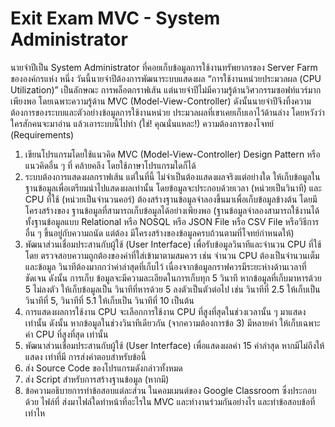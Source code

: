 # Exit Exam MVC - System Administrator

นายจำปีเป็น System Administrator ที่คอยเก็บข้อมูลการใช้งานทรัพยากรของ Server Farm ขององค์กรแห่ง
หนึ่ง วันนี้นายจำปีต้องการพัฒนาระบบแสดงผล “การใช้งานหน่วยประมวลผล (CPU Utilization)” เป็นลักษณะ
การพล็อตกราฟเส้น แต่นายจำปีไม่มีความรู้ด้านวิศวกรรมซอฟท์แวร์มากเพียงพอ โดยเฉพาะความรู้ด้าน MVC 
(Model-View-Controller) ดังนั้นนายจำปีจึงทิ้งความต้องการของระบบและตัวอย่างข้อมูลการใช้งานหน่วย
ประมวลผลที่เขาเคยเก็บเอาไว้ด้านล่าง โดยหวังว่าใครสักคนจะมาอ่าน แล้วเอาระบบนี้ไปทำ (ใช่! คุณนั่นแหละ!)
ความต้องการของโจทย์ (Requirements)
1) เขียนโปรแกรมโดยใช้แนวคิด MVC (Model-View-Controller) Design Pattern หรือแนวคิดอื่น ๆ ที่
คล้ายคลึง โดยใช้ภาษาโปรแกรมใดก็ได้
2) ระบบต้องการแสดงผลกราฟเส้น แต่ในที่นี้ ไม่จำเป็นต้องแสดงผลจริงแต่อย่างใด ให้เก็บข้อมูลใน
ฐานข้อมูลเพื่อเตรียมนำไปแสดงผลเท่านั้น โดยข้อมูลจะประกอบด้วยเวลา (หน่วยเป็นวินาที) และ CPU 
ที่ใช้ (หน่วยเป็นจำนวนคอร์) ต้องสร้างฐานข้อมูลจำลองขึ้นมาเพื่อเก็บข้อมูลข้างต้น โดยมีโครงสร้างของ
ฐานข้อมูลที่สามารถเก็บข้อมูลได้อย่างเพียงพอ (ฐานข้อมูลจำลองสามารถใช้งานได้ทั้งฐานข้อมูลแบบ 
Relational หรือ NOSQL หรือ JSON File หรือ CSV File หรือวิธีการอื่น ๆ ขึ้นอยู่กับความถนัด แต่ต้อง
มีโครงสร้างของข้อมูลครบถ้วนตามที่โจทย์กำหนดให้)
3) พัฒนาส่วนเชื่อมประสานกับผู้ใช้ (User Interface) เพื่อรับข้อมูลวินาทีและจำนวน CPU ที่ใช้ โดย
ตรวจสอบความถูกต้องของค่าที่ใส่เข้ามาตามสมควร เช่น จำนวน CPU ต้องเป็นจำนวนเต็ม และข้อมูล
วินาทีต้องมากกว่าค่าล่าสุดที่เก็บไว้ เนื่องจากข้อมูลกราฟควรมีระยะห่างด้านเวลาที่ชัดเจน ดังนั้น การเก็บ
ข้อมูลจะมีความละเอียดในการเก็บทุก 5 วินาที หากข้อมูลที่เก็บมาหารด้วย 5 ไม่ลงตัว ให้เก็บข้อมูลเป็น
วินาทีที่หารด้วย 5 ลงตัวเป็นตัวต่อไป เช่น วินาทีที่ 2.5 ให้เก็บเป็นวินาทีที่ 5, วินาทีที่ 5.1 ให้เก็บเป็น
วินาทีที่ 10 เป็นต้น
4) การแสดงผลการใช้งาน CPU จะเลือกการใช้งาน CPU ที่สูงที่สุดในช่วงเวลานั้น ๆ มาแสดงเท่านั้น ดังนั้น 
หากข้อมูลในช่วงวินาทีเดียวกัน (จากความต้องการข้อ 3) มีหลายค่า ให้เก็บเฉพาะค่า CPU ที่สูงที่สุด
เท่านั้น
5) พัฒนาส่วนเชื่อมประสานกับผู้ใช้ (User Interface) เพื่อแสดงผลค่า 15 ค่าล่าสุด หากมีไม่ถึงให้แสดง
เท่าที่มี
การส่งคำตอบสำหรับข้อนี้
1) ส่ง Source Code ของโปรแกรมดังกล่าวทั้งหมด
2) ส่ง Script สำหรับการสร้างฐานข้อมูล (หากมี)
3) ข้อความอธิบายการทำข้อสอบแต่ละส่วน ในคอมเมนต์ของ Google Classroom ซึ่งประกอบด้วย ไฟล์ที่
ส่งมาไฟล์ใดทำหน้าที่อะไรใน MVC และทำงานร่วมกันอย่างไร และทำข้อสอบข้อที่เท่าไห
